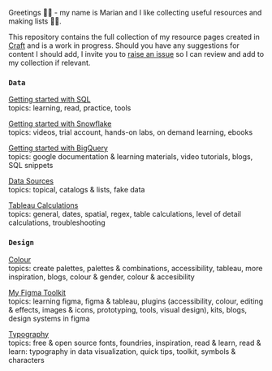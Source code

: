 Greetings 👋🏼 - my name is Marian and I like collecting useful resources and making lists 📑🤓.

This repository contains the full collection of my resource pages created in [Craft](https://www.craft.do/) and is a work in progress. Should you have any suggestions for content I should add, I invite you to [raise an issue](https://github.com/meerens/dataviz-design-resources/issues/new) so I can review and add to my collection if relevant.

### `Data`

[Getting started with SQL](https://www.craft.do/s/VzvaPiNX6jvxX5)
<br> topics: learning, read, practice, tools

[Getting started with Snowflake](https://www.craft.do/s/H00FbSCxiJnHBS)
<br> topics: videos, trial account, hands-on labs, on demand learning, ebooks

[Getting started with BigQuery](https://www.craft.do/s/r9YneljWHefSlg)
<br> topics: google documentation & learning materials, video tutorials, blogs, SQL snippets

[Data Sources](https://www.craft.do/s/VEG2AoReVFdC4E)
<br> topics: topical, catalogs & lists, fake data

[Tableau Calculations](https://www.craft.do/s/jKXJLUwCmkImd2)
<br> topics: general, dates, spatial, regex, table calculations, level of detail calculations, troubleshooting

### `Design`

[Colour](https://www.craft.do/s/N4cO1cw2Zbio32)
<br> topics: create palettes, palettes & combinations, accessibility, tableau, more inspiration, blogs, colour & gender, colour & accesibility

[My Figma Toolkit](https://www.craft.do/s/hFAdcKkSmy4cI2)
<br> topics: learning figma, figma & tableau, plugins (accessibility, colour, editing & effects, images & icons, prototyping, tools, visual design), kits, blogs, design systems in figma

[Typography](https://www.craft.do/s/O6LpIXUCtDJvNl)
<br> topics: free & open source fonts, foundries, inspiration, read & learn, read & learn: typography in data visualization, quick tips, toolkit, symbols & characters
